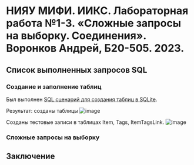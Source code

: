 # НИЯУ МИФИ. ИИКС. Лабораторная работа №1-3. «Сложные запросы на выборку. Соединения». Воронков Андрей, Б20-505. 2023.

## Список выполненных запросов SQL 

### Создание и заполнение таблиц
   Был выполнен [SQL сценарий для создания таблиц в SQLite](./resellshop.sql). 

   Результат: созданы таблицы ![image](https://github.com/LeAgalas/dbs/assets/52858908/3ae8d9ea-2a0c-4c53-ac97-b504adf8b34d)
  
  Созданы тестовые записи в таблицах Item, Tags, ItemTagsLink. ![image](https://github.com/LeAgalas/dbs/assets/52858908/dbc5b63c-097d-4bcb-b58c-0e23c1e579e2)


### Сложные запросы на выборку
  

## Заключение
